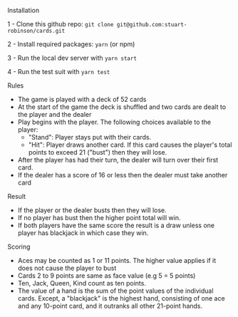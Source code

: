 Installation

1 - Clone this github repo: `git clone git@github.com:stuart-robinson/cards.git`

2 - Install required packages: `yarn` (or npm)

3 - Run the local dev server with `yarn start`

4 - Run the test suit with `yarn test`

Rules

* The game is played with a deck of 52 cards
* At the start of the game the deck is shuffled and two cards are dealt to the player and the dealer
* Play begins with the player. The following choices available to the player:
    * "Stand": Player stays put with their cards.
    * "Hit": Player draws another card. If this card causes the player's total points to exceed 21 ("bust") then they will lose.
* After the player has had their turn, the dealer will turn over their first card.
* If the dealer has a score of 16 or less then the dealer must take another card

Result

* If the player or the dealer busts then they will lose.
* If no player has bust then the higher point total will win.
* If both players have the same score the result is a draw unless one player has blackjack in which case they win.

Scoring

* Aces may be counted as 1 or 11 points. The higher value applies if it does not cause the player to bust
* Cards 2 to 9 points are same as face value (e.g 5 = 5 points)
* Ten, Jack, Queen, Kind count as ten points.
* The value of a hand is the sum of the point values of the individual cards. Except, a "blackjack" is the highest hand, consisting of one ace and any 10-point card, and it outranks all other 21-point hands.
